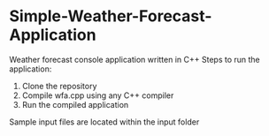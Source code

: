 # Simple-Weather-Forecast-Application
Weather forecast console application written in C++
Steps to run the application:
1) Clone the repository
2) Compile wfa.cpp using any C++ compiler
3) Run the compiled application

Sample input files are located within the input folder
